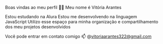 Boas vindas ao meu perfil 💙💙
Meu nome é Vitória Arantes 

Estou estudando na Alura
Estou me desenvolvendo na linguagem JavaScript
Utilizo esse espaço para minha organização e compartilhamento dos meu projetos desenvolvidos

Você pode entrar em contato comigo 📫
@vitoriaarantes322@gmail.com
